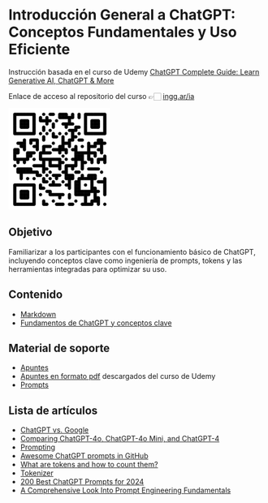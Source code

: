 # Introducción General a ChatGPT: Conceptos Fundamentales y Uso Eficiente

Instrucción basada en el curso de Udemy [ChatGPT Complete Guide: Learn Generative AI, ChatGPT & More](https://www.udemy.com/course/complete-ai-guide/?couponCode=KEEPLEARNING)

Enlace de acceso al repositorio del curso 👉🏻 [ingg.ar/ia](http://ingg.ar/ia)

<img src="./Imagenes/qr-curso.png" alt="Código QR de acceso al curso" style="height: 200px;">

## Objetivo
Familiarizar a los participantes con el funcionamiento básico de ChatGPT, incluyendo conceptos clave como ingeniería de prompts, tokens y las herramientas integradas para optimizar su uso.

## Contenido
- [Markdown](./1-Markdown.md)
- [Fundamentos de ChatGPT y conceptos clave](./2-Fundamentos.md)

## Material de soporte
- [Apuntes](./IA-Tools.md)
- [Apuntes en formato pdf](https://github.com/grobiglio/IA-Tools/tree/main/Apuntes) descargados del curso de Udemy
- [Prompts](https://github.com/grobiglio/IA-Tools/tree/main/Prompts)

## Lista de artículos

- [ChatGPT vs. Google](https://leapyearlearning.mykajabi.com/blog/chatgpt-vs-google-key-differences-and-when-to-use-each)
- [Comparing ChatGPT-4o, ChatGPT-4o Mini, and ChatGPT-4](https://leapyearlearning.mykajabi.com/blog/prompts-for-increasing-business-productivity)
- [Prompting](https://leapyearlearning.mykajabi.com/blog/prompting-the-art-of-creating-effective-prompts-for-llm-s)
- [Awesome ChatGPT prompts in GitHub](https://github.com/f/awesome-chatgpt-prompts)
- [What are tokens and how to count them?](https://help.openai.com/en/articles/4936856-what-are-tokens-and-how-to-count-them)
- [Tokenizer](https://platform.openai.com/tokenizer)
- [200 Best ChatGPT Prompts for 2024](https://leapyearlearning.mykajabi.com/blog/week-1)
- [A Comprehensive Look Into Prompt Engineering Fundamentals](https://leapyearlearning.mykajabi.com/blog/a-comprehensive-guide-to-prompt-engineering)